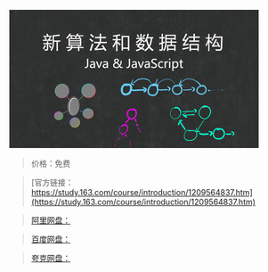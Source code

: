 
![img](../../../assets/study163/free/cb2f19db3ebd48079559b383a63c8862.jpg)

> 价格：免费

> [官方链接：https://study.163.com/course/introduction/1209564837.htm](https://study.163.com/course/introduction/1209564837.htm)

> [阿里网盘：]()

> [百度网盘：]()

> [夸克网盘：]()
